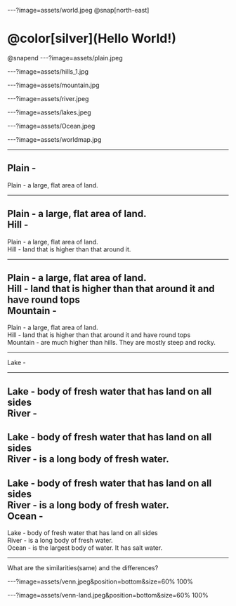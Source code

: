 ---?image=assets/world.jpeg
@snap[north-east]
<h1>@color[silver](Hello World!)</h1>
@snapend
---?image=assets/plain.jpeg

---?image=assets/hills_1.jpg

---?image=assets/mountain.jpg

---?image=assets/river.jpeg

---?image=assets/lakes.jpeg

---?image=assets/Ocean.jpeg

---?image=assets/worldmap.jpg

--- 
Plain -
--- 

Plain - a large, flat area of land.

---

Plain - a large, flat area of land.  
Hill -
---
Plain - a large, flat area of land.  
Hill - land that is higher than that around it.

---
Plain - a large, flat area of land.  
Hill - land that is higher than that around it and have round tops  
Mountain -
---
Plain - a large, flat area of land.  
Hill - land that is higher than that around it and have round tops  
Mountain - are much higher than hills. They are mostly steep and rocky.

---
Lake  - 

---

Lake - body of fresh water that has land on all sides  
River -
---
Lake - body of fresh water that has land on all sides  
River - is a long body of fresh water.
---
Lake - body of fresh water that has land on all sides  
River - is a long body of fresh water.  
Ocean - 
---
Lake - body of fresh water that has land on all sides  
River - is a long body of fresh water.  
Ocean - is the largest body of water. It has salt water.  

---
 What are the similarities(same) and the differences?

---?image=assets/venn.jpeg&position=bottom&size=60% 100%

---?image=assets/venn-land.jpeg&position=bottom&size=60% 100%

